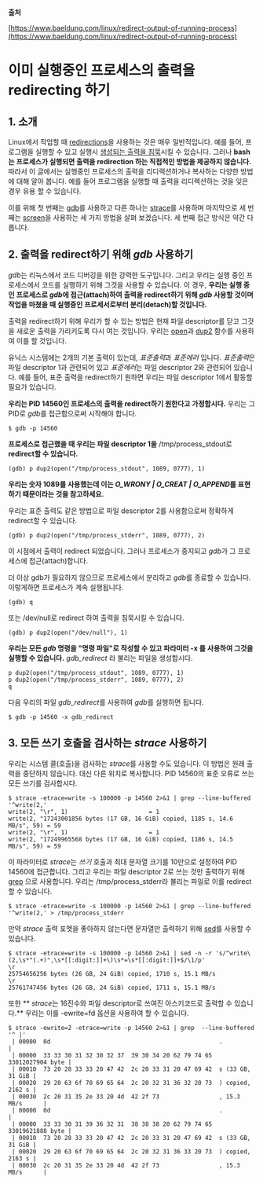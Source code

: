**출처**

[https://www.baeldung.com/linux/redirect-output-of-running-process](https://www.baeldung.com/linux/redirect-output-of-running-process)

# 이미 실행중인 프로세스의 출력을 redirecting 하기

## 1. 소개

Linux에서 작업할 때 [redirections](https://www.baeldung.com/linux/pipes-redirection)을 사용하는 것은 매우 일반적입니다. 예를 들어, 프로그램을 실행할 수 있고 실행시 [생성되는 출력을 침묵](https://www.baeldung.com/linux/silencing-bash-output)시킬 수 있습니다. 그러나 **bash는 프로세스가 실행되면 출력을 redirection 하는 직접적인 방법을 제공하지 않습니다.** 따라서 이 글에서는 실행중인 프로세스의 출력을 리디렉션하거나 복사하는 다양한 방법에 대해 알아 봅니다. 예를 들어 프로그램을 실행할 때 출력을 리디렉션하는 것을 잊은 경우 유용 할 수 있습니다.

이를 위해 첫 번째는 [gdb](https://man7.org/linux/man-pages/man1/gdb.1.html)를 사용하고 다른 하나는 [strace](https://man7.org/linux/man-pages/man1/strace.1.html)를 사용하며 마지막으로 세 번째는 [screen](https://www.baeldung.com/linux/screen-command)을 사용하는 세 가지 방법을 살펴 보겠습니다. 세 번째 접근 방식은 약간 다릅니다.

## 2. 출력을 redirect하기 위해 *gdb* 사용하기

*gdb*는 리눅스에서 코드 디버깅을 위한 강력한 도구입니다. 그리고 우리는 실행 중인 프로세스에서 코드를 실행하기 위해 그것을 사용할 수 있습니다. 이 경우, **우리는 실행 중인 프로세스로 *gdb*에 접근(attach)하여 출력을 redirect하기 위해 *gdb* 사용할 것이며 작업을 마쳤을 때 실행중인 프로세서로부터 분리(detach)할 것입니다.**

출력을 redirect하기 위해 우리가 할 수 있는 방법은 현재 파일 descriptor를 닫고 그것을 새로운 출력을 가리키도록 다시 여는 것입니다. 우리는 [open](https://www.man7.org/linux/man-pages/man2/open.2.html)과 [dup2](https://www.man7.org/linux/man-pages/man2/dup.2.html) 함수를 사용하여 이를 할 것입니다.

유닉스 시스템에는 2개의 기본 출력이 있는데, *표준출력*과 *표준에러* 입니다. *표준출력*은 파일 descriptor 1과 관련되어 있고 *표준에러*는 파일 descriptor 2와 관련되어 있습니다. 예를 들어, 표준 출력을 redirect하기 원하면 우리는 파일 descriptor 1에서 활동할 필요가 있습니다.

**우리는 PID 14560인 프로세스의 출력을 redirect하기 원한다고 가정합시다.** 우리는 그 PID로 *gdb*를 접근함으로써 시작해야 합니다.

```shell
$ gdb -p 14560
```

**프로세스로 접근했을 때 우리는 파일 descriptor 1을** /tmp/process_stdout로 **redirect할 수 있습니다.**

```shell
(gdb) p dup2(open("/tmp/process_stdout", 1089, 0777), 1)
```

**우리는 숫자 1089를 사용했는데 이는 *O_WRONY | O_CREAT | O_APPEND*를 표현하기 때문이라는 것을 참고하세요.**

우리는 표준 출력도 같은 방법으로  파일 descriptor 2를 사용함으로써 정확하게 redirect할 수 있습니다.

```shell
(gdb) p dup2(open("/tmp/process_stderr", 1089, 0777), 2)
```

이 시점에서 출력이 redirect 되었습니다. 그러나 프로세스가 중지되고 *gdb*가 그 프로세스에 접근(attach)합니다.

더 이상 gdb가 필요하지 않으므로 프로세스에서 분리하고 *gdb*를 종료할 수 있습니다. 이렇게하면 프로세스가 계속 실행됩니다.

```shell
(gdb) q
```

또는 /dev/null로 redirect 하여 출력을 침묵시킬 수 있습니다.

```shell
(gdb) p dup2(open("/dev/null"), 1)
```

**우리는 모든 *gdb* 명령을 "명령 파일"로 작성할 수 있고 파라미터 -x 를 사용하여 그것을 실행할 수 있습니다.**
*gdb_redirect* 라 불리는 파일을 생성합시다.

```shell
p dup2(open("/tmp/process_stdout", 1089, 0777), 1)
p dup2(open("/tmp/process_stderr", 1089, 0777), 2)
q
```

다음 우리의 파일 *gdb_redirect*를 사용하여 *gdb*를 실행하면 됩니다.

```shell
$ gdb -p 14560 -x gdb_redirect
```

## 3. 모든 쓰기 호출을 검사하는 *strace* 사용하기

우리는 시스템 콜(호출)을 검사하는 *strace*를 사용할 수도 있습니다. 이 방법은 원래 출력을 중단하지 않습니다. 대신 다른 위치로 복사합니다.
PID 14560의 표준 오류로 쓰는 모든 쓰기를 검사합시다.

```shell
$ strace -etrace=write -s 100000 -p 14560 2>&1 | grep --line-buffered '^write(2,'
write(2, "\r", 1)                       = 1
write(2, "17243001856 bytes (17 GB, 16 GiB) copied, 1185 s, 14.6 MB/s", 59) = 59
write(2, "\r", 1)                       = 1
write(2, "17249965568 bytes (17 GB, 16 GiB) copied, 1186 s, 14.5 MB/s", 59) = 59
```

이 파라미터로 *strace*는 *쓰기* 호출과 최대 문자열 크기를 10만으로 설정하여 PID 14560에 접근합니다. 그리고 우리는 파일 descriptor 2로 쓰는 것만 출력하기 위해 [grep](https://www.baeldung.com/linux/common-text-search#the-grep-command) 으로 사용합니다.
우리는 /tmp/process_stderr라 불리는 파일로 이를 redirect할 수 있습니다.

```shell
$ strace -etrace=write -s 100000 -p 14560 2>&1 | grep --line-buffered '^write(2,' > /tmp/process_stderr
```

만약 *strace* 출력 포멧을 좋아하지 않는다면 문자열만 출력하기 위해 [sed](https://www.baeldung.com/linux/redirect-output-of-running-process)를 사용할 수 있습니다.

```shell
$ strace -etrace=write -s 100000 -p 14560 2>&1 | sed -n -r 's/^write\(2,\s*"(.+)",\s*[[:digit:]]+\)\s*=\s*[[:digit:]]+$/\1/p'
\r
25754656256 bytes (26 GB, 24 GiB) copied, 1710 s, 15.1 MB/s
\r
25761747456 bytes (26 GB, 24 GiB) copied, 1711 s, 15.1 MB/s
```

또한 ** *strace*는 16진수와 파일 descriptor로 쓰여진 아스키코드로 출력할 수 있습니다.** 우리는 이를 -ewrite=fd 옵션을 사용하여 할 수 있습니다.

```shell
$ strace -ewrite=2 -etrace=write -p 14560 2>&1 | grep  --line-buffered '^ |'
 | 00000  0d                                                .                |
 | 00000  33 33 30 31 32 30 32 37  39 30 34 20 62 79 74 65  33012027904 byte |
 | 00010  73 20 28 33 33 20 47 42  2c 20 33 31 20 47 69 42  s (33 GB, 31 GiB |
 | 00020  29 20 63 6f 70 69 65 64  2c 20 32 31 36 32 20 73  ) copied, 2162 s |
 | 00030  2c 20 31 35 2e 33 20 4d  42 2f 73                 , 15.3 MB/s      |
 | 00000  0d                                                .                |
 | 00000  33 33 30 31 39 36 32 31  38 38 38 20 62 79 74 65  33019621888 byte |
 | 00010  73 20 28 33 33 20 47 42  2c 20 33 31 20 47 69 42  s (33 GB, 31 GiB |
 | 00020  29 20 63 6f 70 69 65 64  2c 20 32 31 36 33 20 73  ) copied, 2163 s |
 | 00030  2c 20 31 35 2e 33 20 4d  42 2f 73                 , 15.3 MB/s      |
```

